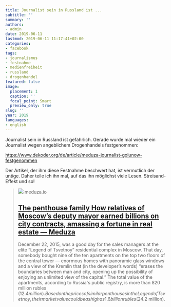 ```yaml
---
title: Journalist sein in Russland ist ...
subtitle: ''
summary: ''
authors:
- admin
date: 2019-06-11
lastmod: 2019-06-11 11:17:41+02:00
categories:
- facebook
tags:
- journalismus
- festnahme
- medienfreiheit
- russland
- drogenhandel
featured: false
image:
  placement: 1
  caption: ''
  focal_point: Smart
  preview_only: true
slug: ''
year: 2019
languages:
- english
---
```


Journalist sein in Russland ist gefährlich. Gerade wurde mal wieder ein Journalist wegen angeblichem Drogenhandels festgenommen: 

https://www.dekoder.org/de/article/meduza-journalist-golunow-festgenommen 

Der Artikel, der ihm diese Festnahme beschwert hat, ist vermutlich der untige. Daher teile ich ihn mal, auf das ihn möglichst viele Lesen. Streisand-Effekt und so!
> [![](https://meduza.io/imgly/share/1547919326/en/feature/2019/01/19/the-penthouse-family)](https://meduza.io/en/feature/2019/01/19/the-penthouse-family)
> meduza.io
> ## [The penthouse family How relatives of Moscow’s deputy mayor earned billions on city contracts, amassing a fortune in real estate — Meduza](https://meduza.io/en/feature/2019/01/19/the-penthouse-family)
>
>December 22, 2015, was a good day for the sales managers at the elite “Legend of Tsvetnoy” residential complex in Moscow. That day, somebody bought nine of the ten apartments on the top two floors of the central tower — enormous homes with panoramic glass windows and a view of the Kremlin that (in the developer’s words) “erases the boundaries between man and city, opening up the possibility of enjoying an unlimited view of the capital.” The total value of the apartments, according to Russia's public registry, is more than 820 million rubles ($12.4 million). Based on the prices of similar penthouses in the Legend of Tsvetnoy, their market value could be as high as 1.6 billion rubles ($24.2 million).